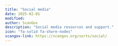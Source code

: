 ```yaml
---
title: "Social media"
date: 2025-02-01
modified: 
author: ScanGov
description: "Social media resources and support."
icon: "fa-solid fa-share-nodes"
scangov-link: https://scangov.org/sorts/social/
---
```

